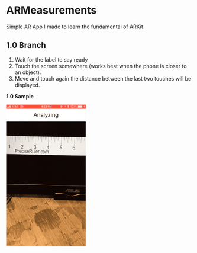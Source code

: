 # ARMeasurements

Simple AR App I made to learn the fundamental of ARKit

## 1.0 Branch
1. Wait for the label to say ready 
2. Touch the screen somewhere (works best when the phone is closer to an object).
3. Move and touch again the distance between the last two touches will be displayed.


**1.0 Sample**
  
  ![Alt Text](https://github.com/dtroupe18/ARMeasurements/blob/master/ARMeasurements/SampleGifs/1.0_SampleGif.gif)

